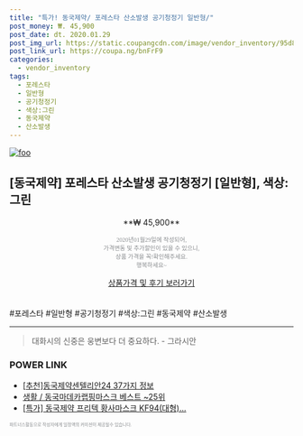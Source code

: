 ```yaml
--- 
title: "특가! 동국제약/ 포레스타 산소발생 공기청정기 일반형/" 
post_money: ₩. 45,900 
post_date: dt. 2020.01.29 
post_img_url: https://static.coupangcdn.com/image/vendor_inventory/95d8/aac53204d99dd61d266c0e10872f533f4d6883330feb6135ea85b8c42275.jpg 
post_link_url: https://coupa.ng/bnFrF9 
categories: 
  - vendor_inventory 
tags: 
  - 포레스타 
  - 일반형 
  - 공기청정기 
  - 색상:그린 
  - 동국제약 
  - 산소발생 
--- 
```

[![foo](https://static.coupangcdn.com/image/vendor_inventory/95d8/aac53204d99dd61d266c0e10872f533f4d6883330feb6135ea85b8c42275.jpg)](https://coupa.ng/bnFrF9) 

## [동국제약] 포레스타 산소발생 공기청정기 [일반형], 색상:그린 
<p style="text-align: center;">**₩ 45,900**</p> 
<p style="text-align: center;"><span style="color: #898c8f; font-family: Georgia,Times,serif; font-size: 0.75em;">2020년01월29일에 작성되어, <br>가격변동 및 추가할인이 있을 수 있으니,<br> 상품 가격을 꼭!확인해주세요.<br>행복하세요~</span> 
</p>	 
<div markdown="0" style="text-align: center;"><a href="https://coupa.ng/bnFrF9" class="btn btn--success">상품가격 및 후기 보러가기</a></div> 
<br><br> 
  #포레스타 #일반형 #공기청정기 #색상:그린 #동국제약 #산소발생 
<hr> 

> 대화시의 신중은 웅변보다 더 중요하다. - 그라시안 


### POWER LINK

* <a href="https://blog.naver.com/fasyy4321/221784570595" target="_blank">[추천]동국제약센텔리안24 37가지 정보</a>
* <a href="https://blog.naver.com/santokki14/221784396826" target="_blank">생활 / 동국마데카랩핑마스크 베스트 ~25위</a>
* <a href="https://blog.naver.com/an0733/221788170072" target="_blank">[특가] 동국제약 프리텍 황사마스크 KF94(대형)...</a>

<span style="color: #898c8f; font-family: Georgia,Times,serif; font-size: 0.55em;">파트너스활동으로 작성자에게 일정액의 커미션이 제공될수 있습니다.</span> 
